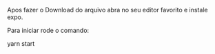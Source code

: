 Apos fazer o Download do arquivo abra no seu editor favorito e instale expo.

Para iniciar rode o comando:

yarn start